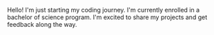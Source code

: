 Hello! I'm just starting my coding journey. I'm currently enrolled in a bachelor of science program. I'm excited to share my projects and get feedback along the way.
